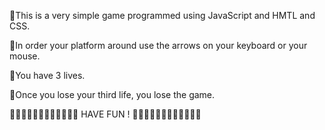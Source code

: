 🏀This is a very simple game programmed using JavaScript and HMTL and CSS.

🏀In order your platform around use the arrows on your keyboard or your mouse. 

🏀You have 3 lives. 

🏀Once you lose your third life, you lose the game.

🏀🏀🏀🏀🏀🏀🏀🏀🏀🏀🏀🏀 HAVE FUN ! 🏀🏀🏀🏀🏀🏀🏀🏀🏀🏀🏀🏀
